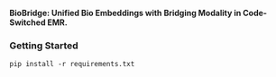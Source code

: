 **BioBridge: Unified Bio Embeddings with Bridging Modality in Code-Switched EMR.**

### Getting Started ###
```
pip install -r requirements.txt
```
